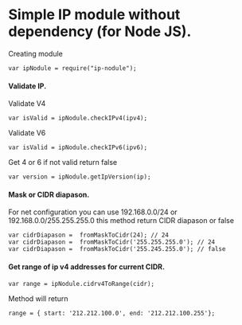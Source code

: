 # Simple IP module without dependency (for Node JS).

Creating module
```
var ipNodule = require("ip-nodule");
```

#### Validate IP.
Validate V4
```
var isValid = ipNodule.checkIPv4(ipv4);
```
Validate V6
```
var isValid = ipNodule.checkIPv6(ipv6);
```
Get 4 or 6 if not valid return false
```
var version = ipNodule.getIpVersion(ip);
```
#### Mask or CIDR diapason.
For net configuration you can use 
192.168.0.0/24 or 192.168.0.0/255.255.255.0
this method return CIDR diapason or false
```
var cidrDiapason =  fromMaskToCidr(24); // 24
var cidrDiapason =  fromMaskToCidr('255.255.255.0'); // 24 
var cidrDiapason =  fromMaskToCidr('255.245.255.0'); // false 

```

#### Get range of ip v4 addresses for current CIDR.
```
var range = ipNodule.cidrv4ToRange(cidr);
```
Method will return 
```
range = { start: '212.212.100.0', end: '212.212.100.255'};

```

  